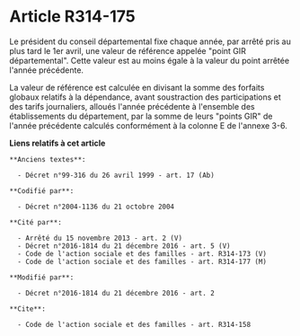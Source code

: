 # Article R314-175

Le président du conseil départemental fixe chaque année, par arrêté pris au plus tard le 1er avril, une valeur de référence
appelée "point GIR départemental". Cette valeur est au moins égale à la valeur du point arrêtée l'année précédente.

La valeur de référence est calculée en divisant la somme des forfaits globaux relatifs à la dépendance, avant soustraction
des participations et des tarifs journaliers, alloués l'année précédente à l'ensemble des établissements du département, par
la somme de leurs "points GIR" de l'année précédente calculés conformément à la colonne E de l'annexe 3-6.

**Liens relatifs à cet article**

	**Anciens textes**:

	  - Décret n°99-316 du 26 avril 1999 - art. 17 (Ab)

	**Codifié par**:

	  - Décret n°2004-1136 du 21 octobre 2004

	**Cité par**:

	  - Arrêté du 15 novembre 2013 - art. 2 (V)
	  - Décret n°2016-1814 du 21 décembre 2016 - art. 5 (V)
	  - Code de l'action sociale et des familles - art. R314-173 (V)
	  - Code de l'action sociale et des familles - art. R314-177 (M)

	**Modifié par**:

	  - Décret n°2016-1814 du 21 décembre 2016 - art. 2

	**Cite**:

	  - Code de l'action sociale et des familles - art. R314-158
